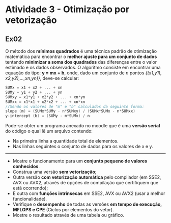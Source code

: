 # Atividade 3 - Otimização por vetorização
## Ex02

O método dos **mínimos quadrados** é uma técnica padrão de otimização matemática para encontrar o **melhor ajuste para um conjunto de dados** tentando **minimizar a soma dos quadrados** das diferenças entre o valor estimado e os dados observados. O algoritmo consiste em encontrar uma equação do tipo: **y = mx + b**, onde, dado um conjunto de _n_ pontos _{(x1,y1), x2,y2),...,xn,yn)}_, deve-se calcular:

```c++
SUMx = x1 + x2 + ... + xn
SUMy = y1 + y2 + ... + yn
SUMxy = x1*y1 + x2*y2 + ... + xn*yn
SUMxx = x1*x1 + x2*x2 + ... + xn*xn
//Sendo os valores de "m" e "b" calculados da seguinte forma:
slope (m) = (SUMx*SUMy - n*SUMxy) / (SUMx*SUMx - n*SUMxx)
y-intercept (b) = (SUMy - m*SUMx) / n
```
Pode-se obter um programa anexado no moodle que é uma **versão serial** do código o qual lê um arquivo contendo:
- Na primeira linha a quantidade total de elementos.
- Nas linhas seguintes o conjunto de dados para os valores de x e y.

---

- Mostre o funcionamento para um **conjunto pequeno de valores conhecidos**.
- Construa uma versão **sem vetorização**;
- Outra versão **com vetorização automática** pelo compilador (em SSE2, AVX ou AVX2, através de opções de compilação que certifiquem que está ocorrendo);
- E outra com **funções intrinsecas** em SSE2, AVX ou AVX2 (usar a melhor funcionalidade).
- Verifique o **desempenho** de todas as versões **em tempo de execução, MFLOPS e CPE** (Ciclos por elementos do vetor).
- Mostre o resultado através de uma tabela ou gráfico.
